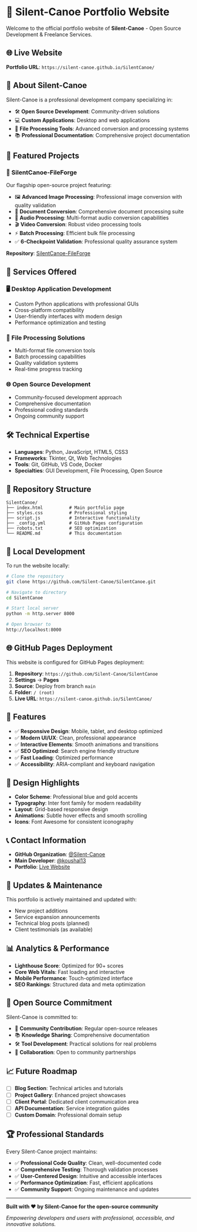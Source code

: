 # 🚀 Silent-Canoe Portfolio Website

Welcome to the official portfolio website of **Silent-Canoe** - Open Source Development & Freelance Services.

## 🌐 Live Website

**Portfolio URL**: `https://silent-canoe.github.io/SilentCanoe/`

## 🎯 About Silent-Canoe

Silent-Canoe is a professional development company specializing in:
- 🛠️ **Open Source Development**: Community-driven solutions
- 💻 **Custom Applications**: Desktop and web applications  
- 🔄 **File Processing Tools**: Advanced conversion and processing systems
- 📚 **Professional Documentation**: Comprehensive project documentation

## 🌟 Featured Projects

### 🚀 SilentCanoe-FileForge
Our flagship open-source project featuring:
- 🖼️ **Advanced Image Processing**: Professional image conversion with quality validation
- 📄 **Document Conversion**: Comprehensive document processing suite
- 🎵 **Audio Processing**: Multi-format audio conversion capabilities
- 🎬 **Video Conversion**: Robust video processing tools
- ⚡ **Batch Processing**: Efficient bulk file processing
- ✅ **6-Checkpoint Validation**: Professional quality assurance system

**Repository**: [SilentCanoe-FileForge](https://github.com/koushal13/SilentCanoe-FileForge)

## 💼 Services Offered

### 🖥️ Desktop Application Development
- Custom Python applications with professional GUIs
- Cross-platform compatibility
- User-friendly interfaces with modern design
- Performance optimization and testing

### 🔄 File Processing Solutions
- Multi-format file conversion tools
- Batch processing capabilities
- Quality validation systems
- Real-time progress tracking

### 🌐 Open Source Development
- Community-focused development approach
- Comprehensive documentation
- Professional coding standards
- Ongoing community support

## 🛠️ Technical Expertise

- **Languages**: Python, JavaScript, HTML5, CSS3
- **Frameworks**: Tkinter, Qt, Web Technologies
- **Tools**: Git, GitHub, VS Code, Docker
- **Specialties**: GUI Development, File Processing, Open Source

## 📁 Repository Structure

```
SilentCanoe/
├── index.html          # Main portfolio page
├── styles.css          # Professional styling
├── script.js           # Interactive functionality
├── _config.yml         # GitHub Pages configuration
├── robots.txt          # SEO optimization
└── README.md           # This documentation
```

## 🚀 Local Development

To run the website locally:

```bash
# Clone the repository
git clone https://github.com/Silent-Canoe/SilentCanoe.git

# Navigate to directory
cd SilentCanoe

# Start local server
python -m http.server 8000

# Open browser to
http://localhost:8000
```

## 🌐 GitHub Pages Deployment

This website is configured for GitHub Pages deployment:

1. **Repository**: `https://github.com/Silent-Canoe/SilentCanoe`
2. **Settings** → **Pages**
3. **Source**: Deploy from branch `main`
4. **Folder**: `/ (root)`
5. **Live URL**: `https://silent-canoe.github.io/SilentCanoe/`

## 📱 Features

- ✅ **Responsive Design**: Mobile, tablet, and desktop optimized
- ✅ **Modern UI/UX**: Clean, professional appearance
- ✅ **Interactive Elements**: Smooth animations and transitions
- ✅ **SEO Optimized**: Search engine friendly structure
- ✅ **Fast Loading**: Optimized performance
- ✅ **Accessibility**: ARIA-compliant and keyboard navigation

## 🎨 Design Highlights

- **Color Scheme**: Professional blue and gold accents
- **Typography**: Inter font family for modern readability
- **Layout**: Grid-based responsive design
- **Animations**: Subtle hover effects and smooth scrolling
- **Icons**: Font Awesome for consistent iconography

## 📞 Contact Information

- **GitHub Organization**: [@Silent-Canoe](https://github.com/Silent-Canoe)
- **Main Developer**: [@koushal13](https://github.com/koushal13)
- **Portfolio**: [Live Website](https://silent-canoe.github.io/SilentCanoe/)

## 🔄 Updates & Maintenance

This portfolio is actively maintained and updated with:
- New project additions
- Service expansion announcements
- Technical blog posts (planned)
- Client testimonials (as available)

## 📊 Analytics & Performance

- **Lighthouse Score**: Optimized for 90+ scores
- **Core Web Vitals**: Fast loading and interactive
- **Mobile Performance**: Touch-optimized interface
- **SEO Rankings**: Structured data and meta optimization

## 🤝 Open Source Commitment

Silent-Canoe is committed to:
- 🌟 **Community Contribution**: Regular open-source releases
- 📚 **Knowledge Sharing**: Comprehensive documentation
- 🛠️ **Tool Development**: Practical solutions for real problems
- 🤝 **Collaboration**: Open to community partnerships

## 📈 Future Roadmap

- [ ] **Blog Section**: Technical articles and tutorials
- [ ] **Project Gallery**: Enhanced project showcases
- [ ] **Client Portal**: Dedicated client communication area
- [ ] **API Documentation**: Service integration guides
- [ ] **Custom Domain**: Professional domain setup

## 🏆 Professional Standards

Every Silent-Canoe project maintains:
- ✅ **Professional Code Quality**: Clean, well-documented code
- ✅ **Comprehensive Testing**: Thorough validation processes
- ✅ **User-Centered Design**: Intuitive and accessible interfaces
- ✅ **Performance Optimization**: Fast, efficient applications
- ✅ **Community Support**: Ongoing maintenance and updates

---

**Built with ❤️ by Silent-Canoe for the open-source community**

*Empowering developers and users with professional, accessible, and innovative solutions.*